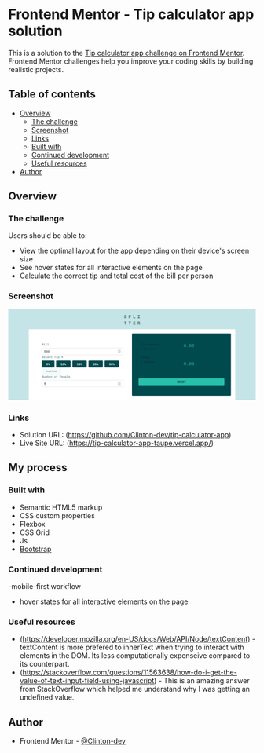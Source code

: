 # Frontend Mentor - Tip calculator app solution

This is a solution to the [Tip calculator app challenge on Frontend Mentor](https://www.frontendmentor.io/challenges/tip-calculator-app-ugJNGbJUX). Frontend Mentor challenges help you improve your coding skills by building realistic projects.

## Table of contents

- [Overview](#overview)
  - [The challenge](#the-challenge)
  - [Screenshot](#screenshot)
  - [Links](#links)
  - [Built with](#built-with)
  - [Continued development](#continued-development)
  - [Useful resources](#useful-resources)
- [Author](#author)

## Overview

### The challenge

Users should be able to:

- View the optimal layout for the app depending on their device's screen size
- See hover states for all interactive elements on the page
- Calculate the correct tip and total cost of the bill per person

### Screenshot

![](./screenshot.png)

### Links

- Solution URL: (https://github.com/Clinton-dev/tip-calculator-app)
- Live Site URL: (https://tip-calculator-app-taupe.vercel.app/)

## My process

### Built with

- Semantic HTML5 markup
- CSS custom properties
- Flexbox
- CSS Grid
- Js
- [Bootstrap](https://getbootstrap.com/docs/5.1)


### Continued development

-mobile-first workflow
- hover states for all interactive elements on the page


### Useful resources

- (https://developer.mozilla.org/en-US/docs/Web/API/Node/textContent) - textContent is more prefered to innerText when trying to interact with elements in the DOM. Its less computationally expenseive compared to its counterpart.
- (https://stackoverflow.com/questions/11563638/how-do-i-get-the-value-of-text-input-field-using-javascript) - This is an amazing answer from StackOverflow which helped me understand why I was getting an undefined value. 

## Author

- Frontend Mentor - [@Clinton-dev](https://www.frontendmentor.io/profile/Clinton-dev)


